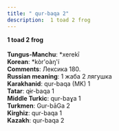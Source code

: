 ```yaml
---
title: " qur-baqa 2"
description:  1 toad 2 frog
---
```

<p data-pagefind-weight="0.5">
<strong> 1 toad 2 frog</strong><br><br>
<strong>Tungus-Manchu</strong>:  *xerekī<br>
<strong>Korean</strong>:  *kòr'oàŋ'í<br>
<strong>Comments</strong>:  Лексика 180.<br>
<strong>Russian meaning</strong>:  1 жаба 2 лягушка<br>
<strong>Karakhanid</strong>:  qur-baqa (MK) 1<br>
<strong>Tatar</strong>:  qɨr-baqa 1<br>
<strong>Middle Turkic</strong>:  qur-baɣa 1<br>
<strong>Turkmen</strong>:  Gur-bāGa 2<br>
<strong>Kirghiz</strong>:  qur-baqa 1<br>
<strong>Kazakh</strong>:  qur-baqa 2<br>

</p>
